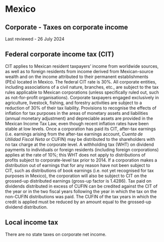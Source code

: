 # Mexico
## Corporate - Taxes on corporate income
Last reviewed - 26 July 2024
## Federal corporate income tax (CIT)
CIT applies to Mexican resident taxpayers’ income from worldwide sources, as well as to foreign residents from income derived from Mexican-source wealth and on the income attributed to their permanent establishments (PEs) located in Mexico.
The federal CIT rate is 30%.
All corporate entities, including associations of a civil nature, branches, etc., are subject to the tax rules applicable to Mexican corporations (unless specifically ruled out, such as not-for-profit organisations).
Corporate taxpayers engaged exclusively in agriculture, livestock, fishing, and forestry activities are subject to a reduction of 30% of their tax liability.
Provisions to recognise the effects of inflation for tax purposes in the areas of monetary assets and liabilities (annual monetary adjustment) and depreciable assets are provided in the Mexican Income Tax Law, even though recent inflation rates have been stable at low levels.
Once a corporation has paid its CIT, after-tax earnings (i.e. earnings arising from the after-tax earnings account, _Cuenta de Utilidad Fiscal Neta_ or CUFIN) may be distributed to the shareholders with no tax charge at the corporate level. A withholding tax (WHT) on dividend payments to individuals or foreign residents (including foreign corporations) applies at the rate of 10%; this WHT does not apply to distributions of profits subject to corporate-level tax prior to 2014. If a corporation makes a distribution out of earnings that for any reason have not been subject to CIT, such as distributions of book earnings (i.e. not yet recognised for tax purposes in Mexico), the corporation will also be subject to CIT on the grossed-up distributed earnings (gross-up factor is 1.4286).
Tax paid on dividends distributed in excess of CUFIN can be credited against the CIT of the year or in the two fiscal years following the year in which the tax on the non-CUFIN distributions was paid. The CUFIN of the tax years in which the credit is applied must be reduced by an amount equal to the grossed-up dividend distribution.
## Local income tax
There are no state taxes on corporate net income.

